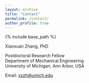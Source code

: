 ```yaml
---
layout: archive
title: "Contact"
permalink: /contact/
author_profile: true
---
```


{% include base_path %}

Xiaoxuan Zhang, PhD

Postdoctoral Research Fellow <br>
Department of Mechanical Engineering <br>
University of Michigan, Ann Arbor, USA <br>

Email: <a href="mailto:xxzh@umich.edu">xxzh@umich.edu</a>  

<!--Address: 3003C EECS, 1301 Beal, Ann Arbor, MI 48109-->

